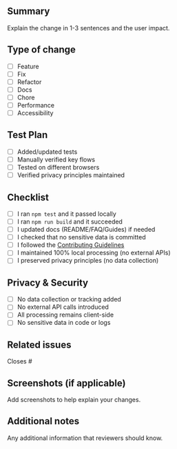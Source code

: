 ## Summary

Explain the change in 1-3 sentences and the user impact.

## Type of change

- [ ] Feature
- [ ] Fix
- [ ] Refactor
- [ ] Docs
- [ ] Chore
- [ ] Performance
- [ ] Accessibility

## Test Plan

- [ ] Added/updated tests
- [ ] Manually verified key flows
- [ ] Tested on different browsers
- [ ] Verified privacy principles maintained

## Checklist

- [ ] I ran `npm test` and it passed locally
- [ ] I ran `npm run build` and it succeeded
- [ ] I updated docs (README/FAQ/Guides) if needed
- [ ] I checked that no sensitive data is committed
- [ ] I followed the [Contributing Guidelines](../CONTRIBUTING.md)
- [ ] I maintained 100% local processing (no external APIs)
- [ ] I preserved privacy principles (no data collection)

## Privacy & Security

- [ ] No data collection or tracking added
- [ ] No external API calls introduced
- [ ] All processing remains client-side
- [ ] No sensitive data in code or logs

## Related issues

Closes #

## Screenshots (if applicable)

Add screenshots to help explain your changes.

## Additional notes

Any additional information that reviewers should know.

